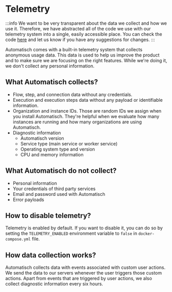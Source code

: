 # Telemetry

:::info
We want to be very transparent about the data we collect and how we use it. Therefore, we have abstracted all of the code we use with our telemetry system into a single, easily accessible place. You can check the code [here](https://github.com/automatisch/automatisch/blob/main/packages/backend/src/helpers/telemetry/index.ts) and let us know if you have any suggestions for changes.
:::

Automatisch comes with a built-in telemetry system that collects anonymous usage data. This data is used to help us improve the product and to make sure we are focusing on the right features. While we're doing it, we don't collect any personal information.

## What Automatisch collects?

- Flow, step, and connection data without any credentials.
- Execution and execution steps data without any payload or identifiable information.
- Organization and instance IDs. Those are random IDs we assign when you install Automatisch. They're helpful when we evaluate how many instances are running and how many organizations are using Automatisch.
- Diagnostic information
  - Automatisch version
  - Service type (main service or worker service)
  - Operating system type and version
  - CPU and memory information

## What Automatisch do not collect?

- Personal information
- Your credentials of third party services
- Email and password used with Automatisch
- Error payloads

## How to disable telemetry?

Telemetry is enabled by default. If you want to disable it, you can do so by setting the `TELEMETRY_ENABLED` environment variable to `false` in `docker-compose.yml` file.

## How data collection works?

Automatisch collects data with events associated with custom user actions. We send the data to our servers whenever the user triggers those custom actions. Apart from events that are triggered by user actions, we also collect diagnostic information every six hours.
